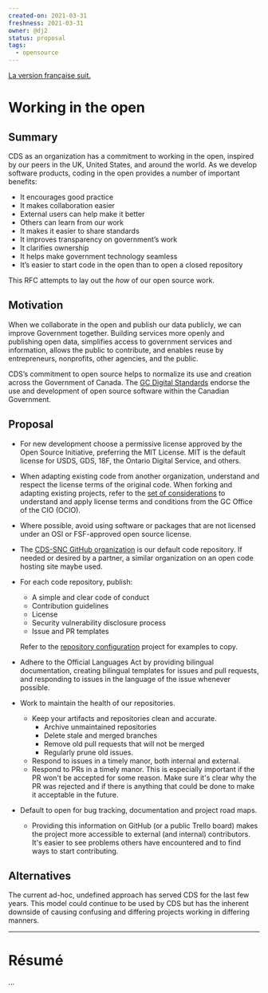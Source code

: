 ```yaml
---
created-on: 2021-03-31
freshness: 2021-03-31
owner: @dj2
status: proposal
tags:
  - opensource
---
```


[La version française suit.](#résumé)

# Working in the open
## Summary
CDS as an organization has a commitment to working in the open, inspired by our
peers in the UK, United States, and around the world. As we develop software
products, coding in the open provides a number of important benefits:
 * It encourages good practice
 * It makes collaboration easier
 * External users can help make it better
 * Others can learn from our work
 * It makes it easier to share standards
 * It improves transparency on government’s work
 * It clarifies ownership
 * It helps make government technology seamless
 * It’s easier to start code in the open than to open a closed repository

This RFC attempts to lay out the _how_ of our open source work.


## Motivation
When we collaborate in the open and publish our data publicly, we can improve
Government together. Building services more openly and publishing open data,
simplifies access to government services and information, allows the public to
contribute, and enables reuse by entrepreneurs, nonprofits, other agencies, and
the public.

CDS’s commitment to open source helps to normalize its use and creation across
the Government of Canada. The [GC Digital Standards](https://www.canada.ca/en/government/publicservice/modernizing/government-canada-digital-standards.html)
endorse the use and development of open source software within the Canadian
Government.


## Proposal
* For new development choose a permissive license approved by the Open Source
  Initiative, preferring the MIT License. MIT is the default license for USDS,
  GDS, 18F, the Ontario Digital Service, and others.

* When adapting existing code from another organization, understand and respect
  the license terms of the original code. When forking and adapting existing
  projects, refer to the [set of considerations](https://github.com/canada-ca/open-source-logiciel-libre/blob/master/en/guides/using-open-source-software.md#verify-open-source-software-licence) to
  understand and apply license terms and conditions from the GC Office of the
  CIO (OCIO).

* Where possible, avoid using software or packages that are not licensed under
  an OSI or FSF-approved open source license.

* The [CDS-SNC GitHub organization](https://github.com/cds-snc) is our default
  code repository. If needed or desired by a partner, a similar organization on
  an open code hosting site maybe used.

* For each code repository, publish:
  * A simple and clear code of conduct
  * Contribution guidelines
  * License
  * Security vulnerability disclosure process
  * Issue and PR templates

  Refer to the [repository configuration](https://github.com/cds-snc/.github)
  project for examples to copy.

* Adhere to the Official Languages Act by providing bilingual documentation,
  creating bilingual templates for issues and pull requests, and responding to
  issues in the language of the issue whenever possible.

* Work to maintain the health of our repositories.
  * Keep your artifacts and repositories clean and accurate.
    * Archive unmaintained repositories
    * Delete stale and merged branches
    * Remove old pull requests that will not be merged
    * Regularly prune old issues.
  * Respond to issues in a timely manor, both internal and external.
  * Respond to PRs in a timely manor. This is especially important if the PR
    won't be accepted for some reason. Make sure it's clear why the PR was
    rejected and if there is anything that could be done to make it acceptable
    in the future.

* Default to open for bug tracking, documentation and project road maps.
  * Providing this information on GitHub (or a public Trello board) makes the
    project more accessible to external (and internal) contributors. It's easier
    to see problems others have encountered and to find ways to start
    contributing.


## Alternatives
The current ad-hoc, undefined approach has served CDS for the last few years.
This model could continue to be used by CDS but has the inherent downside of
causing confusing and differing projects working in differing manners.


---

# Résumé

...